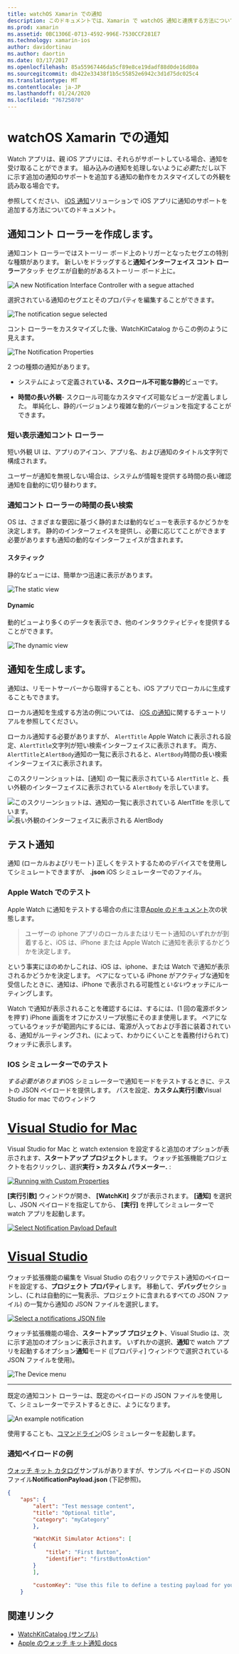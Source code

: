 ```yaml
---
title: watchOS Xamarin での通知
description: このドキュメントでは、Xamarin で watchOS 通知と連携する方法について説明します。 作成通知コント ローラー、通知の生成と通知のテストがについて説明します。
ms.prod: xamarin
ms.assetid: 0BC1306E-0713-4592-996E-7530CCF281E7
ms.technology: xamarin-ios
author: davidortinau
ms.author: daortin
ms.date: 03/17/2017
ms.openlocfilehash: 85a55967446da5cf89e8ce19dadf88d0de16d80a
ms.sourcegitcommit: db422e33438f1b5c55852e6942c3d1d75dc025c4
ms.translationtype: MT
ms.contentlocale: ja-JP
ms.lasthandoff: 01/24/2020
ms.locfileid: "76725070"
---
```

# <a name="watchos-notifications-in-xamarin"></a>watchOS Xamarin での通知

Watch アプリは、親 iOS アプリには、それらがサポートしている場合、通知を受け取ることができます。 組み込みの通知を処理しないように*必要*ただし以下に示す追加の通知のサポートを追加する通知の動作をカスタマイズしての外観を読み取る場合です。

参照してください、 [iOS 通知](~/ios/platform/user-notifications/deprecated/index.md)ソリューションで iOS アプリに通知のサポートを追加する方法についてのドキュメント。

## <a name="creating-notification-controllers"></a>通知コント ローラーを作成します。

通知コント ローラーではストーリー ボード上のトリガーとなったセグエの特別な種類があります。 新しいをドラッグすると**通知インターフェイス コント ローラー**アタッチ セグエが自動的があるストーリー ボード上に。

![](notifications-images/notification-storyboard1.png "A new Notification Interface Controller with a segue attached")

選択されている通知のセグエとそのプロパティを編集することができます。

![](notifications-images/notification-storyboard2.png "The notification segue selected")

コント ローラーをカスタマイズした後、WatchKitCatalog からこの例のように見えます。

![](notifications-images/notifications-segue.png "The Notification Properties")

2 つの種類の通知があります。

- システムによって定義されて**いる、スクロール不可能な静的**ビューです。

- **時間の長い外観**- スクロール可能なカスタマイズ可能なビューが定義しました。 単純化し、静的バージョンより複雑な動的バージョンを指定することができます。

### <a name="short-look-notification-controller"></a>短い表示通知コント ローラー

短い外観 UI は、アプリのアイコン、アプリ名、および通知のタイトル文字列で構成されます。

ユーザーが通知を無視しない場合は、システムが情報を提供する時間の長い確認通知を自動的に切り替わります。

### <a name="long-look-notification-controller"></a>通知コント ローラーの時間の長い検索

OS は、さまざまな要因に基づく静的または動的なビューを表示するかどうかを決定します。 静的のインターフェイスを提供し、必要に応じてことができます必要がありますも通知の動的なインターフェイスが含まれます。

#### <a name="static"></a>スタティック

静的なビューには、簡単かつ迅速に表示があります。

![](notifications-images/notification-static.png "The static view")

#### <a name="dynamic"></a>Dynamic

動的ビューより多くのデータを表示でき、他のインタラクティビティを提供することができます。

![](notifications-images/notification-dynamic.png "The dynamic view")

## <a name="generating-notifications"></a>通知を生成します。

通知は、リモートサーバーから取得することも、iOS アプリでローカルに生成することもできます。

ローカル通知を生成する方法の例については、 [iOS の通知](~/ios/platform/user-notifications/deprecated/local-notifications-in-ios-walkthrough.md)に関するチュートリアルを参照してください。

ローカル通知する必要がありますが、 `AlertTitle` Apple Watch に表示される設定、`AlertTitle`文字列が短い検索インターフェイスに表示されます。 両方、`AlertTitle`と`AlertBody`通知の一覧に表示されると、`AlertBody`時間の長い検索インターフェイスに表示されます。

このスクリーンショットは、[通知] の一覧に表示されている `AlertTitle` と、長い外観のインターフェイスに表示されている `AlertBody` を示しています。

![](notifications-images/watch-notificationslist-sml.png "このスクリーンショットは、通知の一覧に表示されている AlertTitle を示しています。") ![](notifications-images/watch-notificationcontroller-sml.png "長い外観のインターフェイスに表示される AlertBody")

## <a name="testing-notifications"></a>テスト通知

通知 (ローカルおよびリモート) 正しくをテストするためのデバイスでを使用してシミュレートできますが、 **.json** iOS シミュレーターでのファイル。

### <a name="testing-on-apple-watch"></a>Apple Watch でのテスト

Apple Watch に通知をテストする場合の点に注意[Apple のドキュメント](https://developer.apple.com/library/ios/documentation/General/Conceptual/WatchKitProgrammingGuide/BasicSupport.html)次の状態します。

> ユーザーの iphone アプリのローカルまたはリモート通知のいずれかが到着すると、iOS は、iPhone または Apple Watch に通知を表示するかどうかを決定します。

という事実にほのめかしこれは、iOS は、iphone、または Watch で通知が表示されるかどうかを決定します。 ペアになっている iPhone がアクティブな通知を受信したときに、通知は、iPhone で表示される可能性と*いない*ウォッチにルーティングします。

Watch で通知が表示されることを確認するには、するには、(1 回の電源ボタンを押す) iPhone 画面をオフにかスリープ状態にそのまま使用します。 ペアになっているウォッチが範囲内にするには、電源が入っておよび手首に装着されている、通知がルーティングされ、(によって、わかりにくいことを義務付けられて) ウォッチに表示します。

### <a name="testing-on-the-ios-simulator"></a>IOS シミュレーターでのテスト

*する必要があります*iOS シミュレーターで通知モードをテストするときに、テストの JSON ペイロードを提供します。 パスを設定、**カスタム実行引数**Visual Studio for mac でのウィンドウ

# <a name="visual-studio-for-mactabmacos"></a>[Visual Studio for Mac](#tab/macos)

Visual Studio for Mac と watch extension を設定すると追加のオプションが表示されます、**スタートアップ プロジェクト**します。
ウォッチ拡張機能プロジェクトを右クリックし、選択**実行 > カスタム パラメーター.** :

[![](notifications-images/runwith-customparams-sml.png "Running with Custom Properties")](notifications-images/runwith-customparams.png#lightbox)

**[実行引数]** ウィンドウが開き、 **[WatchKit]** タブが表示されます。 **[通知]** を選択し、JSON ペイロードを指定してから、 **[実行]** を押してシミュレーターで watch アプリを起動します。

[![](notifications-images/runwith-execargs-sml.png "Select Notification Payload Default")](notifications-images/runwith-execargs.png#lightbox)

# <a name="visual-studiotabwindows"></a>[Visual Studio](#tab/windows)

ウォッチ拡張機能の編集を Visual Studio の右クリックでテスト通知のペイロードを設定する、**プロジェクト プロパティ**します。 移動して、**デバッグ**セクションし、(これは自動的に一覧表示、プロジェクトに含まれるすべての JSON ファイル) の一覧から通知の JSON ファイルを選択します。

[![](notifications-images/runwith-execargs-sml-vs.png "Select a notifications JSON file")](notifications-images/runwith-execargs-vs.png#lightbox)

ウォッチ拡張機能の場合、**スタートアップ プロジェクト**、Visual Studio は、次に示す追加のオプションに表示されます。 いずれかの選択、**通知**で watch アプリを起動するオプション**通知**モード ([プロパティ] ウィンドウで選択されている JSON ファイルを使用)。

![](notifications-images/runwith-vs.png "The Device menu")

-----

既定の通知コント ローラーは、既定のペイロードの JSON ファイルを使用して、シミュレーターでテストするときに、ようになります。

![](notifications-images/notification-debug-sml.png "An example notification")

使用することも、[コマンドライン](~/ios/watchos/troubleshooting.md#command_line)iOS シミュレーターを起動します。

### <a name="example-notification-payload"></a>通知ペイロードの例

[ウォッチ キット カタログ](https://docs.microsoft.com/samples/xamarin/ios-samples/watchos-watchkitcatalog)サンプルがありますが、サンプル ペイロードの JSON ファイル**NotificationPayload.json** (下記参照)。

```json
{
    "aps": {
        "alert": "Test message content",
        "title": "Optional title",
        "category": "myCategory"
        },

        "WatchKit Simulator Actions": [
        {
            "title": "First Button",
            "identifier": "firstButtonAction"
        }
        ],

        "customKey": "Use this file to define a testing payload for your notifications. The aps dictionary specifies the category, alert text and title. The WatchKit Simulator Actions array can provide info for one or more action buttons in addition to the standard Dismiss button. Any other top level keys are custom payload. If you have multiple such JSON files in your project, you'll be able to choose between them in when selecting to debug the notification interface of your Watch App."
    }
```

## <a name="related-links"></a>関連リンク

- [WatchKitCatalog (サンプル)](https://docs.microsoft.com/samples/xamarin/ios-samples/watchos-watchkitcatalog)
- [Apple のウォッチ キット通知 docs](https://developer.apple.com/library/ios/documentation/General/Conceptual/WatchKitProgrammingGuide/BasicSupport.html)

